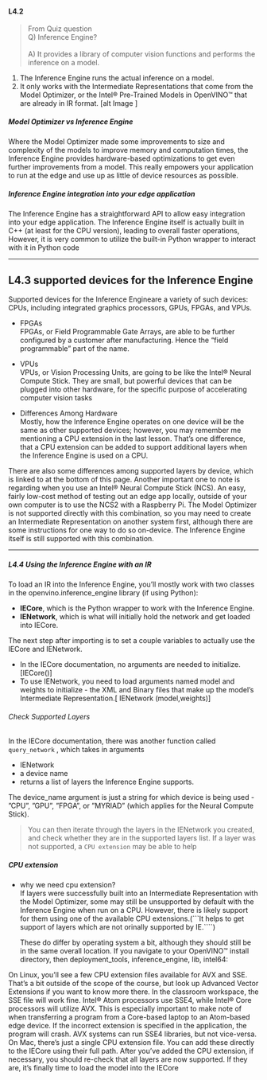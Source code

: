 #### L4.2

>From Quiz question </br>
Q) Inference Engine?  </br>  
A) It provides a library of computer vision functions and performs the inference on a model.


1. The Inference Engine runs the actual inference on a model.
2. It only works with the Intermediate Representations that come from the Model Optimizer, or the Intel® Pre-Trained Models in OpenVINO™ that are already in IR format.
[alt Image ]

##### Model Optimizer vs Inference Engine
Where the Model Optimizer made some improvements to size and complexity of the models to improve memory and computation times, the Inference Engine provides hardware-based optimizations to get even further improvements from a model.
This really empowers your application to run at the edge and use up as little of device resources as possible.

##### Inference Engine integration into your edge application
The Inference Engine has a straightforward API to allow easy integration into your edge application. The Inference Engine itself is actually built in C++ (at least for the CPU version), leading to overall faster operations, 
However, it is very common to utilize the built-in Python wrapper to interact with it in Python code


---------------------------------------------------------------------------------------------------------------------------------
## L4.3 supported devices for the Inference Engine
 Supported devices for the Inference Engineare a variety of such devices: CPUs, including integrated graphics processors, GPUs, FPGAs, and VPUs.
 
 - FPGAs  
 FPGAs, or Field Programmable Gate Arrays, are able to be further configured by a customer after manufacturing. Hence the “field programmable” part of the name.
 
 
 - VPUs  
 VPUs, or Vision Processing Units, are going to be like the Intel® Neural Compute Stick. They are small, but powerful devices that can be plugged into other hardware, for the specific purpose of accelerating computer vision tasks
 
 
 - Differences Among Hardware  
 Mostly, how the Inference Engine operates on one device will be the same as other supported devices; however, you may remember me mentioning a CPU extension in the last lesson. That’s one difference, that a CPU extension can be added to support additional layers when the Inference Engine is used on a CPU.

There are also some differences among supported layers by device, which is linked to at the bottom of this page. Another important one to note is regarding when you use an Intel® Neural Compute Stick (NCS). An easy, fairly low-cost method of testing out an edge app locally, outside of your own computer is to use the NCS2 with a Raspberry Pi. The Model Optimizer is not supported directly with this combination, so you may need to create an Intermediate Representation on another system first, although there are some instructions for one way to do so on-device. The Inference Engine itself is still supported with this combination.

-----------------------------------------------------------------------------------------------------------------------------------

##### L4.4 Using the Inference Engine with an IR

To load an IR into the Inference Engine, you’ll mostly work with two classes in the openvino.inference_engine library (if using Python):

- **IECore**, which is the Python wrapper to work with the Inference Engine.
- **IENetwork**, which is what will initially hold the network and get loaded into IECore.

The next step after importing is to set a couple variables to actually use the IECore and IENetwork.
 - In the IECore documentation, no arguments are needed to initialize. [IECore()]
 - To use IENetwork, you need to load arguments named model and weights to initialize - the XML and Binary files that make up the model’s Intermediate Representation.[ IENetwork (model,weights)]
 
 
 ###### Check Supported Layers
 
 In the IECore documentation, there was another function called ```query_network``` , which takes in arguments </br>   
 - IENetwork  
 - a device name  
 - returns a list of layers the Inference Engine supports.
 
 The device_name argument is just a string for which device is being used - ”CPU”, ”GPU”, ”FPGA”, or ”MYRIAD” (which applies for the  Neural Compute Stick).
 
  > You can then iterate through the layers in the IENetwork you created, and check whether they are in the supported layers list. If a layer was not supported, a ```CPU extension``` may be able to help
  
 ##### CPU extension
 
 - why we need cpu extension?  
   If layers were successfully built into an Intermediate Representation with the Model Optimizer, some may still be unsupported by  default with the Inference Engine when run on a CPU. However, there is likely support for them using one of the available CPU extensions.(```It helps to get support of layers which are not orinally supported by IE.````)
   
   These do differ by operating system a bit, although they should still be in the same overall location. If you navigate to your OpenVINO™ install directory, then deployment_tools, inference_engine, lib, intel64:

On Linux, you’ll see a few CPU extension files available for AVX and SSE. That’s a bit outside of the scope of the course, but look up Advanced Vector Extensions if you want to know more there. In the classroom workspace, the SSE file will work fine.
Intel® Atom processors use SSE4, while Intel® Core processors will utilize AVX.
This is especially important to make note of when transferring a program from a Core-based laptop to an Atom-based edge device. If the incorrect extension is specified in the application, the program will crash.
AVX systems can run SSE4 libraries, but not vice-versa.
On Mac, there’s just a single CPU extension file.
You can add these directly to the IECore using their full path. After you’ve added the CPU extension, if necessary, you should re-check that all layers are now supported. If they are, it’s finally time to load the model into the IECore
   
   
   
   
 
 
  
  
  
    
    
    
    
 



